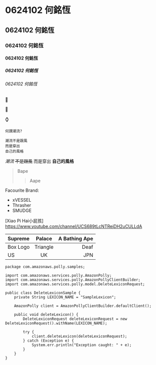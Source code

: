 # 0624102 何銘恆
## 0624102 何銘恆
### 0624102 何銘恆
#### 0624102 何銘恆
##### 0624102 何銘恆
###### 0624102 何銘恆
:shirt:

:shoe:

:watch:

`何謂潮流?`

```
潮流不是跟風 
而是穿出
自己的風格
```

*潮流* ~~不是跟風~~ 
而是穿出
**自己的風格**

>Bape
>>Aape

Facourite Brand:
+ xVESSEL
+ Thrasher
+ SMUDGE

[Xiao Pi Hai小屁孩] <https://www.youtube.com/channel/UCS689tLcNTRejDH2uCULLdA>

|Supreme|Palace|A Bathing Ape|
|:----------|:----------:|----------:|
|Box Logo|Triangle|Deaf|
|US|UK|JPN|

```
package com.amazonaws.polly.samples;
 
import com.amazonaws.services.polly.AmazonPolly;
import com.amazonaws.services.polly.AmazonPollyClientBuilder;
import com.amazonaws.services.polly.model.DeleteLexiconRequest;
 
public class DeleteLexiconSample {
    private String LEXICON_NAME = "SampleLexicon";
 
    AmazonPolly client = AmazonPollyClientBuilder.defaultClient();
 
    public void deleteLexicon() {
        DeleteLexiconRequest deleteLexiconRequest = new DeleteLexiconRequest().withName(LEXICON_NAME);
 
        try {
            client.deleteLexicon(deleteLexiconRequest);
        } catch (Exception e) {
            System.err.println("Exception caught: " + e);
        }
    }
}
```


